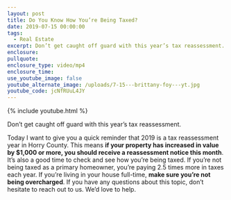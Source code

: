 ```yaml
---
layout: post
title: Do You Know How You’re Being Taxed?
date: 2019-07-15 00:00:00
tags:
  - Real Estate
excerpt: Don’t get caught off guard with this year’s tax reassessment.
enclosure:
pullquote:
enclosure_type: video/mp4
enclosure_time:
use_youtube_image: false
youtube_alternate_image: /uploads/7-15---brittany-foy---yt.jpg
youtube_code: jcNfRUuL4JY
---
```


{% include youtube.html %}

Don’t get caught off guard with this year’s tax reassessment.

Today I want to give you a quick reminder that 2019 is a tax reassessment year in Horry County. This means **if your property has increased in value by $1,000 or more, you should receive a reassessment notice this month**. It’s also a good time to check and see how you’re being taxed. If you’re not being taxed as a primary homeowner, you’re paying 2.5 times more in taxes each year. If you’re living in your house full-time, **make sure you’re not being overcharged**. If you have any questions about this topic, don’t hesitate to reach out to us. We’d love to help.